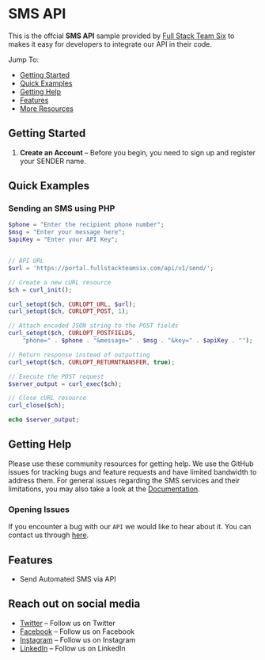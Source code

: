 # SMS API

This is the offcial **SMS API** sample provided by [Full Stack Team Six](https://fullstackteamsix.com/) to makes it easy for developers to integrate our API in their code.

Jump To:
* [Getting Started](#Getting-Started)
* [Quick Examples](#Quick-Examples)
* [Getting Help](#Getting-Help)
* [Features](#Features) 
* [More Resources](#Resources) 

## Getting Started

1. **Create an Account** – Before you begin, you need to
   sign up and register your SENDER name.
 

## Quick Examples

### Sending an SMS using PHP

```php
$phone = "Enter the recipient phone number";
$msg = "Enter your message here";
$apiKey = "Enter your API Key";


// API URL
$url = 'https://portal.fullstackteamsix.com/api/v1/send/';

// Create a new cURL resource
$ch = curl_init();

curl_setopt($ch, CURLOPT_URL, $url);
curl_setopt($ch, CURLOPT_POST, 1);

// Attach encoded JSON string to the POST fields
curl_setopt($ch, CURLOPT_POSTFIELDS,
    "phone=" . $phone . "&message=" . $msg . "&key=" . $apiKey . "");

// Return response instead of outputting
curl_setopt($ch, CURLOPT_RETURNTRANSFER, true);

// Execute the POST request
$server_output = curl_exec($ch);

// Close cURL resource
curl_close($ch);

echo $server_output;
```

## Getting Help

Please use these community resources for getting help. We use the GitHub issues for tracking bugs and feature requests and have limited bandwidth to address them.
For general issues regarding the SMS services and their limitations, you may also take a look at the [Documentation](https://fullstackteamsix.com/docs).


### Opening Issues

If you encounter a bug with our `API` we would like to hear about it. You can contact us through [here](https://fullstackteamsix.com/contacts.html).

## Features

* Send Automated SMS via API
 
## Reach out on social media

* [Twitter](www.twitter.com/fullstackteam6) – Follow us on Twitter 
* [Facebook](https://web.facebook.com/fullstackteamsix/) – Follow us on Facebook 
* [Instagram](https://www.instagram.com/full_stack_team_six/) – Follow us on Instagram 
* [LinkedIn](https://www.linkedin.com/company/full-stack-team-six) – Follow us on LinkedIn 
